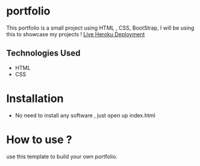 # portfolio
This portfolio is a small project using HTML , CSS, BootStrap, I will be using this to showcase my projects !
[Live Heroku Deployment](https://portfolio-akshaytech.herokuapp.com/#Projects)

## Technologies Used
* HTML
* CSS

# Installation
* No need to install any software , just open up index.html

# How to use ?
use this template to build your own portfolio.

